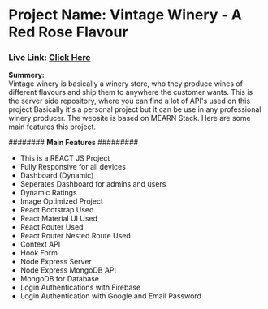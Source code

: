 <h1>Project Name: Vintage Winery - A Red Rose Flavour</h1>

<h3>Live Link: <a href="https://vintage-winery.web.app/">Click Here</a></h3>

<p><strong>Summery:</strong> <br />
                Vintage winery is basically a winery store, who they produce wines of 
                different flavours and ship them to anywhere the customer wants. This is the server side repository, where you can find a lot of API's used on this project Basically it's a personal project but it can be use in any professional winery producer. The website is based on MEARN Stack. Here are some main features this project.</p>

######## <strong>Main Features</strong> #########<br />
* This is a REACT JS Project <br />
* Fully Responsive for all devices<br />
* Dashboard (Dynamic)<br />
* Seperates Dashboard for admins and users<br />
* Dynamic Ratings<br />
* Image Optimized Project<br />
* React Bootstrap Used<br />
* React Material UI Used<br />
* React Router Used<br />
* React Router Nested Route Used<br />
* Context API<br />
* Hook Form<br />
* Node Express Server<br />
* Node Express MongoDB API<br />
* MongoDB for Database<br />
* Login Authentications with Firebase<br />
* Login Authentication with Google and Email Password